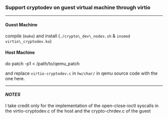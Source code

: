 ### Support cryptodev on guest virtual machine through virtio
---
#### Guest Machine
compile (`make`) and install (`./crypto\_dev\_nodes.sh` & `insmod virtio\_cryptodev.ko`)

#### Host Machine
do
	patch -p1 < /path/to/qemu_patch

and replace `virtio-cryptodev.c` in `hw/char/` in qemu source code with the one here.

---
#### **_NOTES_**
I take credit only for the implementation of the open-close-ioctl syscalls in the virtio-cryptodev.c of the host
and the crypto-chrdev.c of the guest
